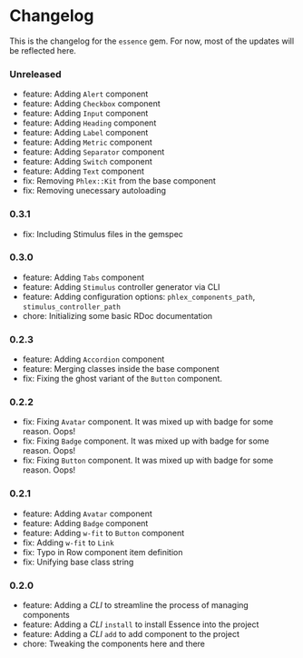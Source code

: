 # Changelog

This is the changelog for the `essence` gem. For now, most of the updates will be reflected here.

### Unreleased

- feature: Adding `Alert` component
- feature: Adding `Checkbox` component
- feature: Adding `Input` component
- feature: Adding `Heading` component
- feature: Adding `Label` component
- feature: Adding `Metric` component
- feature: Adding `Separator` component
- feature: Adding `Switch` component
- feature: Adding `Text` component
- fix: Removing `Phlex::Kit` from the base component
- fix: Removing unecessary autoloading

### 0.3.1

- fix: Including Stimulus files in the gemspec

### 0.3.0

- feature: Adding `Tabs` component
- feature: Adding `Stimulus` controller generator via CLI
- feature: Adding configuration options: `phlex_components_path`, `stimulus_controller_path`
- chore: Initializing some basic RDoc documentation

### 0.2.3

- feature: Adding `Accordion` component
- feature: Merging classes inside the base component
- fix: Fixing the ghost variant of the `Button` component.

### 0.2.2

- fix: Fixing `Avatar` component. It was mixed up with badge for some reason. Oops!
- fix: Fixing `Badge` component. It was mixed up with badge for some reason. Oops!
- fix: Fixing `Button` component. It was mixed up with badge for some reason. Oops!

### 0.2.1

- feature: Adding `Avatar` component
- feature: Adding `Badge` component
- feature: Adding `w-fit` to `Button` component
- fix: Adding `w-fit` to `Link`
- fix: Typo in Row component item definition
- fix: Unifying base class string

### 0.2.0

- feature: Adding a _CLI_ to streamline the process of managing components
- feature: Adding a _CLI_ `install` to install Essence into the project
- feature: Adding a _CLI_ `add` to add component to the project
- chore: Tweaking the components here and there
